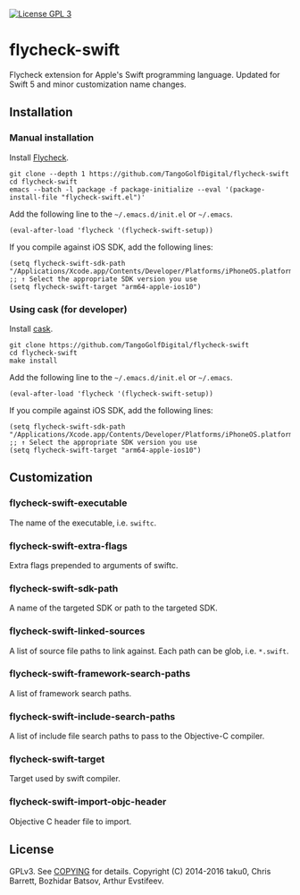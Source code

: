 [![License GPL 3][badge-license]][copying]

# flycheck-swift

Flycheck extension for Apple's Swift programming language.
Updated for Swift 5 and minor customization name changes.

## Installation

### Manual installation

Install [Flycheck](http://www.flycheck.org/en/latest/user/installation.html).

```
git clone --depth 1 https://github.com/TangoGolfDigital/flycheck-swift
cd flycheck-swift
emacs --batch -l package -f package-initialize --eval '(package-install-file "flycheck-swift.el")'
```

Add the following line to the `~/.emacs.d/init.el` or `~/.emacs`.

```
(eval-after-load 'flycheck '(flycheck-swift-setup))
```

If you compile against iOS SDK, add the following lines:

```
(setq flycheck-swift-sdk-path "/Applications/Xcode.app/Contents/Developer/Platforms/iPhoneOS.platform/Developer/SDKs/iPhoneOS10.0.sdk")
;; ↑ Select the appropriate SDK version you use
(setq flycheck-swift-target "arm64-apple-ios10")
```

### Using cask (for developer)

Install [cask](https://github.com/cask/cask).

```
git clone https://github.com/TangoGolfDigital/flycheck-swift
cd flycheck-swift
make install
```

Add the following line to the `~/.emacs.d/init.el` or `~/.emacs`.

```
(eval-after-load 'flycheck '(flycheck-swift-setup))
```

If you compile against iOS SDK, add the following lines:

```
(setq flycheck-swift-sdk-path "/Applications/Xcode.app/Contents/Developer/Platforms/iPhoneOS.platform/Developer/SDKs/iPhoneOS10.0.sdk")
;; ↑ Select the appropriate SDK version you use
(setq flycheck-swift-target "arm64-apple-ios10")
```

## Customization

### flycheck-swift-executable

The name of the executable, i.e. `swiftc`.

### flycheck-swift-extra-flags

Extra flags prepended to arguments of swiftc.

### flycheck-swift-sdk-path

A name of the targeted SDK or path to the targeted SDK.

### flycheck-swift-linked-sources

A list of source file paths to link against. Each path can be glob, i.e. `*.swift`.

### flycheck-swift-framework-search-paths

A list of framework search paths.

### flycheck-swift-include-search-paths

A list of include file search paths to pass to the Objective-C compiler.

### flycheck-swift-target

Target used by swift compiler.

### flycheck-swift-import-objc-header

Objective C header file to import.

## License

GPLv3. See [COPYING][] for details. Copyright (C) 2014-2016 taku0, Chris Barrett, Bozhidar Batsov, Arthur Evstifeev.

[badge-license]: https://img.shields.io/badge/license-GPL_3-green.svg
[COPYING]: ./COPYING
